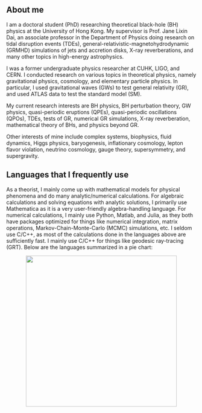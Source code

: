 ## About me
I am a doctoral student (PhD) researching theoretical black-hole (BH) physics at the University of Hong Kong. My supervisor is Prof. Jane Lixin Dai, an associate professor in the Department of Physics doing research on tidal disruption events (TDEs), general-relativistic-magnetohydrodynamic (GRMHD) simulations of jets and accretion disks, X-ray reverberations, and many other topics in high-energy astrophysics.

I was a former undergraduate physics researcher at CUHK, LIGO, and CERN. I conducted research on various topics in theoretical physics, namely gravitational physics, cosmology, and elementary particle physics. In particular, I used gravitational waves (GWs) to test general relativity (GR), and used ATLAS data to test the standard model (SM).

My current research interests are BH physics, BH perturbation theory, GW physics, quasi-periodic eruptions (QPEs), quasi-periodic oscillations (QPOs), TDEs, tests of GR, numerical GR simulations, X-ray reverberation, mathematical theory of BHs, and physics beyond GR.

Other interests of mine include complex systems, biophysics, fluid dynamics, Higgs physics, baryogenesis, inflationary cosmology, lepton flavor violation, neutrino cosmology, gauge theory, supersymmetry, and supergravity.
## Languages that I frequently use
As a theorist, I mainly come up with mathematical models for physical phenomena and do many analytic/numerical calculations. For algebraic calculations and solving equations with analytic solutions, I primarily use Mathematica as it is a very user-friendly algebra-handling language. For numerical calculations, I mainly use Python, Matlab, and Julia, as they both have packages optimized for things like numerical integration, matrix operations, Markov-Chain-Monte-Carlo (MCMC) simulations, etc. I seldom use C/C++, as most of the calculations done in the languages above are sufficiently fast. I mainly use C/C++ for things like geodesic ray-tracing (GRT). Below are the languages summarized in a pie chart:
<div align="center">
<a href="https://github.com/leiflui/github-readme-stats">
  <img height=400 align="center" src="https://github-readme-stats.vercel.app/api/top-langs?username=leiflui&layout=pie&theme=aura&langs_count=5&card_width=320&hide=html,css,jupyter%20notebook" />
</a>
</div>
